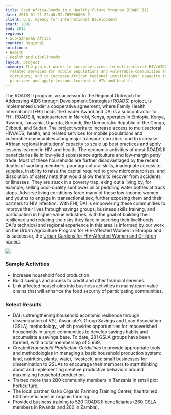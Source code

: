 ```yaml
---
title: East Africa—Roads to a Healthy Future Program (ROADS II)
date: 2016-01-21 22:40:52.765000000 Z
client: U.S. Agency for International Development
start: 2008
end: 2013
regions:
- Sub-Saharan Africa
country: Regional
solutions:
- Health
- Health and Livelihoods
layout: project
summary: The project works to increase access to multisectoral HIV/AIDS, health, and
  related services for mobile populations and vulnerable communities along major transport
  corridors; and to increase African regional institutions' capacity to scale up best
  practices and apply lessons learned in HIV and health.
---
```


The ROADS II program, a successor to the Regional Outreach for Addressing AIDS through Development Strategies (ROADS) project, is implemented under a cooperative agreement, where Family Health International (FHI) holds the Leader Award and DAI is a subcontractor to FHI. ROADS II, headquartered in Nairobi, Kenya, operates in Ethiopia, Kenya, Rwanda, Tanzania, Uganda, Burundi, the Democratic Republic of the Congo, Djibouti, and Sudan. The project works to increase access to multisectoral HIV/AIDS, health, and related services for mobile populations and vulnerable communities along major transport corridors; and to increase African regional institutions' capacity to scale up best practices and apply lessons learned in HIV and health. The economic activities of most ROADS II beneficiaries lie in low-yield subsistence agriculture and low-margin petty trade. Most of these households are further disadvantaged by the recent deaths of working members, poor agricultural skills, inadequate access to supplies, inability to raise the capital required to grow microenterprises, and dissolution of safety nets that would allow them to recover from accidents or illnesses. They are stuck in a poverty trap, eking out a living by, for example, selling poor-quality sunflower oil or peddling water bottles at truck stops. Adverse living conditions force many of these low-income women and youths to engage in transactional sex, further exposing them and their partners to HIV infection. With FHI, DAI is empowering these communities to improve their lives through savings groups, business skills training, and participation in higher-value industries, with the goal of building their resilience and reducing the risks they face in securing their livelihoods. DAI's technical and regional experience in this area is informed by our work on the Urban Agriculture Program for HIV-Affected Women in Ethiopia and its successor, the [Urban Gardens for HIV-Affected Women and Children project][1].

![][2]

###  Sample Activities

* Increase household food production.
* Build savings and access to credit and other financial services.
* Link affected households into business activities in mainstream value chains that will enhance the food security of participating communities.

###  Select Results

* DAI is strengthening household economic resilience through dissemination of VSL Associate's Group Savings and Loan Association (GSLA) methodology, which provides opportunities for impoverished households in target communities to develop savings habits and accumulate a savings base. To date, 281 GSLA groups have been formed, with a total membership of 5,669.
* Created _Household Production Guidelines_ to provide appropriate tools and methodologies in managing a basic household production system: land, nutrition, plants, water, livestock, and small businesses for dissemination to GSLAs to encourage their members to start thinking about and implementing creative productive behaviors around maximizing household production.
* Trained more than 280 community members in Tanzania in small plot horticulture.
* The local partner, Gako Organic Farming Training Center, has trained 600 beneficiaries in organic farming.
* Provided business training to 520 ROADS II beneficiaries (260 GSLA members in Rwanda and 260 in Zambia).

[1]: /our-work/projects/ethiopia—urban-gardens-program-hiv-affected-women-and-children-ugp
[2]: https://assetify-dai.com/projects/ZambiaROADS.jpg
